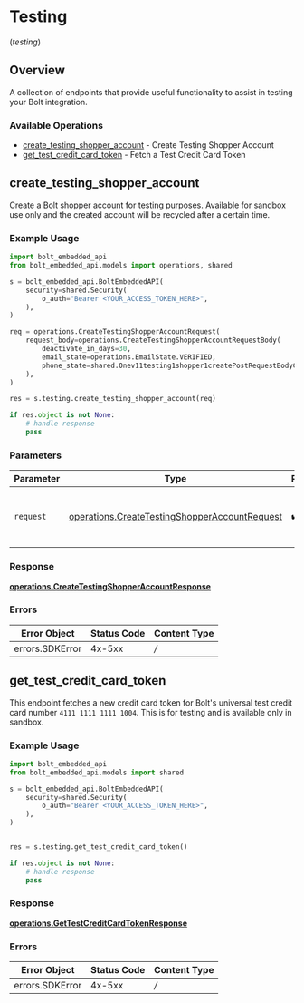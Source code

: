 # Testing
(*testing*)

## Overview

A collection of endpoints that provide useful functionality to assist in testing your Bolt integration.


### Available Operations

* [create_testing_shopper_account](#create_testing_shopper_account) - Create Testing Shopper Account
* [get_test_credit_card_token](#get_test_credit_card_token) - Fetch a Test Credit Card Token

## create_testing_shopper_account

Create a Bolt shopper account for testing purposes. Available for sandbox use only and the created  account will be recycled after a certain time.

### Example Usage

```python
import bolt_embedded_api
from bolt_embedded_api.models import operations, shared

s = bolt_embedded_api.BoltEmbeddedAPI(
    security=shared.Security(
        o_auth="Bearer <YOUR_ACCESS_TOKEN_HERE>",
    ),
)

req = operations.CreateTestingShopperAccountRequest(
    request_body=operations.CreateTestingShopperAccountRequestBody(
        deactivate_in_days=30,
        email_state=operations.EmailState.VERIFIED,
        phone_state=shared.Onev11testing1shopper1createPostRequestBodyContentApplication1jsonSchemaPropertiesEmailState.VERIFIED,
    ),
)

res = s.testing.create_testing_shopper_account(req)

if res.object is not None:
    # handle response
    pass

```

### Parameters

| Parameter                                                                                                      | Type                                                                                                           | Required                                                                                                       | Description                                                                                                    |
| -------------------------------------------------------------------------------------------------------------- | -------------------------------------------------------------------------------------------------------------- | -------------------------------------------------------------------------------------------------------------- | -------------------------------------------------------------------------------------------------------------- |
| `request`                                                                                                      | [operations.CreateTestingShopperAccountRequest](../../models/operations/createtestingshopperaccountrequest.md) | :heavy_check_mark:                                                                                             | The request object to use for the request.                                                                     |


### Response

**[operations.CreateTestingShopperAccountResponse](../../models/operations/createtestingshopperaccountresponse.md)**
### Errors

| Error Object    | Status Code     | Content Type    |
| --------------- | --------------- | --------------- |
| errors.SDKError | 4x-5xx          | */*             |

## get_test_credit_card_token

This endpoint fetches a new credit card token for Bolt's universal test credit card number `4111 1111 1111 1004`. This is for testing and is available only in sandbox.

### Example Usage

```python
import bolt_embedded_api
from bolt_embedded_api.models import shared

s = bolt_embedded_api.BoltEmbeddedAPI(
    security=shared.Security(
        o_auth="Bearer <YOUR_ACCESS_TOKEN_HERE>",
    ),
)


res = s.testing.get_test_credit_card_token()

if res.object is not None:
    # handle response
    pass

```


### Response

**[operations.GetTestCreditCardTokenResponse](../../models/operations/gettestcreditcardtokenresponse.md)**
### Errors

| Error Object    | Status Code     | Content Type    |
| --------------- | --------------- | --------------- |
| errors.SDKError | 4x-5xx          | */*             |
